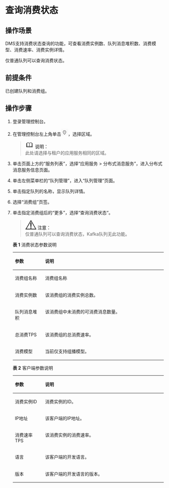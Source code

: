 # 查询消费状态<a name="dms-ug-180604001"></a>

## 操作场景<a name="section17110137171715"></a>

DMS支持消费状态查询的功能，可查看消费实例数、队列消息堆积数、消费模型、消费速率、消费实例详情。

仅普通队列可以查询消费状态。

## 前提条件<a name="section1436416312052"></a>

已创建队列和消费组。

## 操作步骤<a name="section20631576433"></a>

1.  登录管理控制台。
2.  在管理控制台左上角单击![](figures/icon-region.png)，选择区域。

    >![](public_sys-resources/icon-note.gif) **说明：**   
    >此处请选择与租户的应用服务相同的区域。  

3.  单击页面上方的“服务列表”，选择“应用服务 \> 分布式消息服务”，进入分布式消息服务信息页面。
4.  单击左侧菜单栏的“队列管理”，进入“队列管理”页面。
5.  单击指定队列的名称，显示队列详情。
6.  选择“消费组”页签。
7.  单击指定消费组后的“更多”，选择“查询消费状态“。

    >![](public_sys-resources/icon-notice.gif) **注意：**   
    >仅普通队列可以查询消费状态，Kafka队列无此功能。  

    **表 1**  消费状态参数说明

    <a name="table45478286506"></a>
    <table><thead align="left"><tr id="row15546112885014"><th class="cellrowborder" valign="top" width="20%" id="mcps1.2.3.1.1"><p id="p65451228155019"><a name="p65451228155019"></a><a name="p65451228155019"></a>参数</p>
    </th>
    <th class="cellrowborder" valign="top" width="80%" id="mcps1.2.3.1.2"><p id="p165451628125010"><a name="p165451628125010"></a><a name="p165451628125010"></a>说明</p>
    </th>
    </tr>
    </thead>
    <tbody><tr id="row05468284503"><td class="cellrowborder" valign="top" width="20%" headers="mcps1.2.3.1.1 "><p id="p165463283504"><a name="p165463283504"></a><a name="p165463283504"></a>消费组名称</p>
    </td>
    <td class="cellrowborder" valign="top" width="80%" headers="mcps1.2.3.1.2 "><p id="p2250163265417"><a name="p2250163265417"></a><a name="p2250163265417"></a>消费组名称</p>
    </td>
    </tr>
    <tr id="row1854618286509"><td class="cellrowborder" valign="top" width="20%" headers="mcps1.2.3.1.1 "><p id="p115463286507"><a name="p115463286507"></a><a name="p115463286507"></a>消费实例数</p>
    </td>
    <td class="cellrowborder" valign="top" width="80%" headers="mcps1.2.3.1.2 "><p id="p1990011518558"><a name="p1990011518558"></a><a name="p1990011518558"></a>该消费组的消费实例总数。</p>
    </td>
    </tr>
    <tr id="row1546112812502"><td class="cellrowborder" valign="top" width="20%" headers="mcps1.2.3.1.1 "><p id="p1354672814505"><a name="p1354672814505"></a><a name="p1354672814505"></a>队列消息堆积</p>
    </td>
    <td class="cellrowborder" valign="top" width="80%" headers="mcps1.2.3.1.2 "><p id="p1824833245419"><a name="p1824833245419"></a><a name="p1824833245419"></a>该消费组中未消费的可消费消息数量。</p>
    </td>
    </tr>
    <tr id="row6546628165012"><td class="cellrowborder" valign="top" width="20%" headers="mcps1.2.3.1.1 "><p id="p8546132895016"><a name="p8546132895016"></a><a name="p8546132895016"></a>总消费TPS</p>
    </td>
    <td class="cellrowborder" valign="top" width="80%" headers="mcps1.2.3.1.2 "><p id="p1449672905410"><a name="p1449672905410"></a><a name="p1449672905410"></a>该消费组的总消费速率。</p>
    </td>
    </tr>
    <tr id="row954712813505"><td class="cellrowborder" valign="top" width="20%" headers="mcps1.2.3.1.1 "><p id="p1754614283503"><a name="p1754614283503"></a><a name="p1754614283503"></a>消费模型</p>
    </td>
    <td class="cellrowborder" valign="top" width="80%" headers="mcps1.2.3.1.2 "><p id="p12166151293517"><a name="p12166151293517"></a><a name="p12166151293517"></a>当前仅支持组播模型。</p>
    </td>
    </tr>
    </tbody>
    </table>

    **表 2**  客户端参数说明

    <a name="table52303595592"></a>
    <table><thead align="left"><tr id="row9232185911598"><th class="cellrowborder" valign="top" width="20%" id="mcps1.2.3.1.1"><p id="p1023245917595"><a name="p1023245917595"></a><a name="p1023245917595"></a>参数</p>
    </th>
    <th class="cellrowborder" valign="top" width="80%" id="mcps1.2.3.1.2"><p id="p9232175965912"><a name="p9232175965912"></a><a name="p9232175965912"></a>说明</p>
    </th>
    </tr>
    </thead>
    <tbody><tr id="row523215945911"><td class="cellrowborder" valign="top" width="20%" headers="mcps1.2.3.1.1 "><p id="p1023312592597"><a name="p1023312592597"></a><a name="p1023312592597"></a>消费实例ID</p>
    </td>
    <td class="cellrowborder" valign="top" width="80%" headers="mcps1.2.3.1.2 "><p id="p02341359165911"><a name="p02341359165911"></a><a name="p02341359165911"></a>消费实例的ID。</p>
    </td>
    </tr>
    <tr id="row16234195995912"><td class="cellrowborder" valign="top" width="20%" headers="mcps1.2.3.1.1 "><p id="p323616595599"><a name="p323616595599"></a><a name="p323616595599"></a>IP地址</p>
    </td>
    <td class="cellrowborder" valign="top" width="80%" headers="mcps1.2.3.1.2 "><p id="p12236859115912"><a name="p12236859115912"></a><a name="p12236859115912"></a>该客户端的IP地址。</p>
    </td>
    </tr>
    <tr id="row172375595595"><td class="cellrowborder" valign="top" width="20%" headers="mcps1.2.3.1.1 "><p id="p192381559115919"><a name="p192381559115919"></a><a name="p192381559115919"></a>消费速率TPS</p>
    </td>
    <td class="cellrowborder" valign="top" width="80%" headers="mcps1.2.3.1.2 "><p id="p12382593593"><a name="p12382593593"></a><a name="p12382593593"></a>该消费实例的消费速率。</p>
    </td>
    </tr>
    <tr id="row823865985912"><td class="cellrowborder" valign="top" width="20%" headers="mcps1.2.3.1.1 "><p id="p1924014592599"><a name="p1924014592599"></a><a name="p1924014592599"></a>语言</p>
    </td>
    <td class="cellrowborder" valign="top" width="80%" headers="mcps1.2.3.1.2 "><p id="p324118592598"><a name="p324118592598"></a><a name="p324118592598"></a>该客户端的开发语言。</p>
    </td>
    </tr>
    <tr id="row1524135995920"><td class="cellrowborder" valign="top" width="20%" headers="mcps1.2.3.1.1 "><p id="p82411659155916"><a name="p82411659155916"></a><a name="p82411659155916"></a>版本</p>
    </td>
    <td class="cellrowborder" valign="top" width="80%" headers="mcps1.2.3.1.2 "><p id="p92431959115915"><a name="p92431959115915"></a><a name="p92431959115915"></a>该客户端的开发语言的版本。</p>
    </td>
    </tr>
    </tbody>
    </table>


